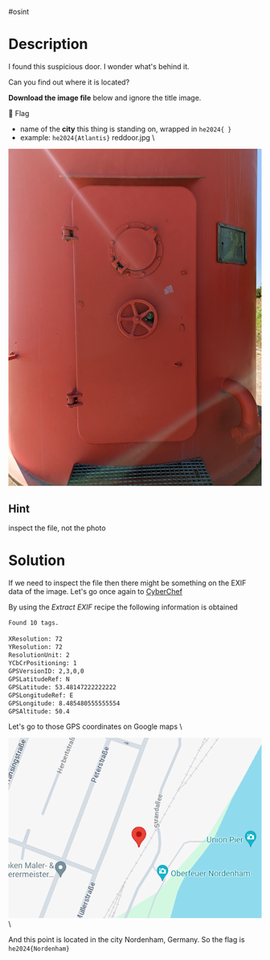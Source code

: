 #osint
# Description
I found this suspicious door. I wonder what's behind it.

Can you find out where it is located?

**Download the image file** below and ignore the title image.

🚩 Flag

- name of the **city** this thing is standing on, wrapped in `he2024{ }`
- example: `he2024{Atlantis}`
reddoor.jpg
\

![](../Screenshots/reddoor.jpg)
## Hint
inspect the file, not the photo
# Solution
If we need to inspect the file then there might be something on the EXIF data of the image.
Let's go once again to [CyberChef](https://cyberchef.org)

By using the *Extract EXIF* recipe the following information is obtained
```
Found 10 tags.

XResolution: 72
YResolution: 72
ResolutionUnit: 2
YCbCrPositioning: 1
GPSVersionID: 2,3,0,0
GPSLatitudeRef: N
GPSLatitude: 53.48147222222222
GPSLongitudeRef: E
GPSLongitude: 8.485480555555554
GPSAltitude: 50.4
```

Let's go to those GPS coordinates on Google maps
\

![](../Screenshots/Pasted%20image%2020240331112242.png)
\

And this point is located in the city Nordenham, Germany. So the flag is `he2024{Nordenham}`